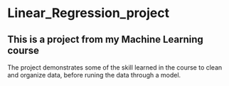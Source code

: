 # Linear_Regression_project
## This is a project from my Machine Learning course
The project demonstrates some of the skill learned in the course to clean and organize data, before runing the data through a model.
